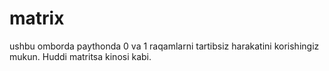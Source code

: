 # matrix
ushbu omborda paythonda 0 va 1 raqamlarni tartibsiz harakatini korishingiz mukun. Huddi matritsa kinosi kabi.
